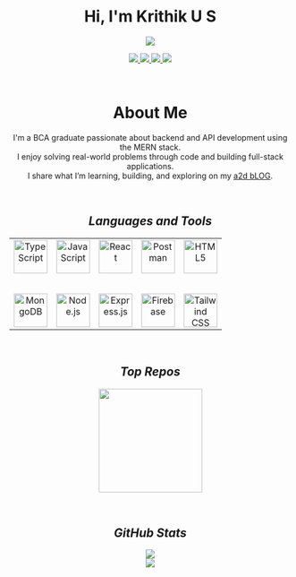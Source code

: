 <h1 align="center">Hi, I'm Krithik U S</h1>

<p align="center">
  <img src="https://readme-typing-svg.herokuapp.com?font=Inter&size=20&duration=3000&pause=1000&center=true&vCenter=true&width=500&lines=BCA+Graduate;MERN+Stack+Enthusiast;Backend+%26+API+Developer;AI+%7C+ML+Beginner" />
</p>

<p align="center">
  <a href="mailto:krithikus2004@gmail.com">
    <img src="https://img.shields.io/badge/Gmail-D14836?style=for-the-badge&logo=gmail&logoColor=white" />
  </a>
  <a href="https://www.linkedin.com/in/krithik-u-s-a545a4326">
    <img src="https://img.shields.io/badge/LinkedIn-0A66C2?style=for-the-badge&logo=linkedin&logoColor=white" />
  </a>
  <a href="https://krithik.onrender.com/">
    <img src="https://img.shields.io/badge/Portfolio-111111?style=for-the-badge&logo=vercel&logoColor=white" />
  </a>
  <a href="https://github.com/KRITHIKus">
    <img src="https://img.shields.io/badge/GitHub-000000?style=for-the-badge&logo=github&logoColor=white" />
  </a>
</p>

<br>

<h1 align="center">About Me</h1>

<p align="center">
  I'm a BCA graduate passionate about backend and API development using the MERN stack.<br>
  I enjoy solving real-world problems through code and building full-stack applications.<br>
  I share what I’m learning, building, and exploring on my <a href="https://a2d-blog.onrender.com/" target="_blank">a2d bLOG</a>.
</p>

<br>

<h2 align='center'><i>Languages and Tools</i></h2>


<table width="100%">
  <tr>
    <td align="center">
      <img src="https://www.vectorlogo.zone/logos/typescriptlang/typescriptlang-icon.svg" height="60" title="TypeScript" />
    </td>
    <td align="center">
      <img src="https://www.vectorlogo.zone/logos/javascript/javascript-icon.svg" height="60" title="JavaScript" />
    </td>
    <td align="center">
      <img src="https://www.vectorlogo.zone/logos/reactjs/reactjs-icon.svg" height="60" title="React" />
    </td>
    <td align="center">
      <img src="https://www.vectorlogo.zone/logos/getpostman/getpostman-icon.svg" height="60" title="Postman" />
    </td>
    <td align="center">
      <img src="https://www.vectorlogo.zone/logos/w3_html5/w3_html5-icon.svg" height="60" title="HTML5" />
    </td>
  </tr>
  <tr height="30"></tr> <!-- spacing row -->
  <tr>
    <td align="center">
      <img src="https://www.vectorlogo.zone/logos/mongodb/mongodb-icon.svg" height="60" title="MongoDB" />
    </td>
    <td align="center">
      <img src="https://www.vectorlogo.zone/logos/nodejs/nodejs-icon.svg" height="60" title="Node.js" />
    </td>
    <td align="center">
      <img src="https://www.vectorlogo.zone/logos/expressjs/expressjs-icon.svg" height="60" title="Express.js" />
    </td>
    <td align="center">
      <img src="https://www.vectorlogo.zone/logos/firebase/firebase-icon.svg" height="60" title="Firebase" />
    </td>
    <td align="center">
      <img src="https://www.vectorlogo.zone/logos/tailwindcss/tailwindcss-icon.svg" height="60" title="Tailwind CSS" />
    </td>
  </tr>
</table>




<br>

<h2 align='center'><i>Top Repos</i></h2>

<p align="center">
  <a href="https://github.com/KRITHIKus/safelink">
    <img src="https://github-readme-stats.vercel.app/api/pin/?username=KRITHIKus&repo=safelink&theme=radical&hide_border=false" height="185" />
  </a>
</p>

<br>

<h2 align='center'><i>GitHub Stats</i></h2>

<p align="center">
  <img src="https://github-readme-stats.vercel.app/api?username=KRITHIKus&show_icons=true&theme=radical&hide_border=false" />
  <br>
  <img src="https://github-readme-streak-stats.herokuapp.com?user=KRITHIKus&theme=radical&hide_border=false" />
</p>
